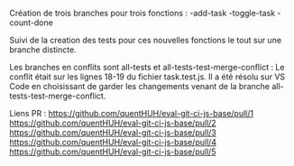 Création de trois branches pour trois fonctions :
-add-task
-toggle-task
-count-done

Suivi de la creation des tests pour ces nouvelles fonctions le tout sur une branche distincte.

Les branches en conflits sont all-tests et all-tests-test-merge-conflict : 
Le conflit était sur les lignes 18-19 du fichier task.test.js.
Il a été résolu sur VS Code en choisissant de garder les changements venant de la branche all-tests-test-merge-conflict.

Liens PR : 
https://github.com/quentHUH/eval-git-ci-js-base/pull/1
https://github.com/quentHUH/eval-git-ci-js-base/pull/2
https://github.com/quentHUH/eval-git-ci-js-base/pull/3
https://github.com/quentHUH/eval-git-ci-js-base/pull/4
https://github.com/quentHUH/eval-git-ci-js-base/pull/5